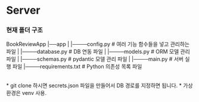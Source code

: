 # Server

### 현재 폴더 구조
BookReviewApp
|──app
| |────config.py # 여러 기능 함수들을 넣고 관리하는 파일
| |────database.py # DB 연동 파일
| |────models.py # ORM 모델 관리 파일
| |────schemas.py # pydantic 모델 관리 파일
| |────main.py # 서버 실행 파일
|────requirements.txt # Python 의존성 목록 파일

<br>
* git clone 하시면 secrets.json 파일을 만들어서 DB 경로를 지정하면 됩니다.
* 가상환경은 venv 사용.